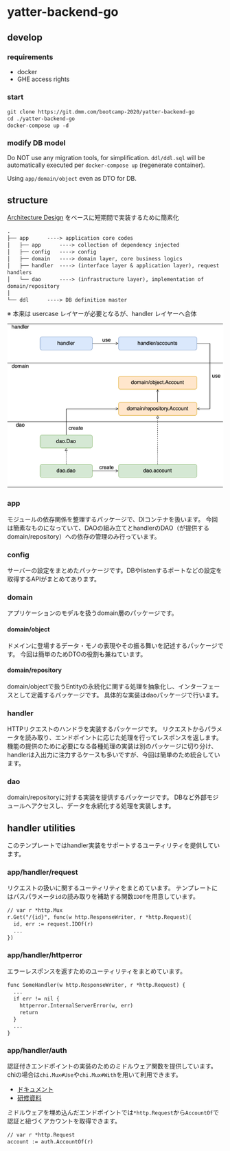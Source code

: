 # yatter-backend-go
<!--
[![CircleCI](https://cci.dmm.com/gh/bootcamp-2020/yatter-backend-go.svg?style=svg)](https://cci.dmm.com/gh/bootcamp-2020/yatter-backend-go)
-->

## develop
### requirements
* docker
* GHE access rights

### start
```
git clone https://git.dmm.com/bootcamp-2020/yatter-backend-go
cd ./yatter-backend-go
docker-compose up -d
```

### modify DB model
Do NOT use any migration tools, for simplification.
`ddl/ddl.sql` will be automatically executed per `docker-compose up` (regenerate container).

Using `app/domain/object` even as DTO for DB.


## structure
[Architecture Design](https://git.dmm.com/cto-tech//wiki/Architecture-design) をベースに短期間で実装するために簡素化

```
.
├── app      ----> application core codes
│   ├── app      ----> collection of dependency injected
│   ├── config   ----> config
│   ├── domain   ----> domain layer, core business logics
│   ├── handler  ----> (interface layer & application layer), request handlers
│   └── dao      ----> (infrastructure layer), implementation of domain/repository
│
└── ddl      ----> DB definition master
```

※ 本来は usercase レイヤーが必要となるが、handler レイヤーへ合体

![モジュールの依存関係](doc/module_dependency.png)

### app
モジュールの依存関係を整理するパッケージで、DIコンテナを扱います。
今回は簡素なものになっていて、DAOの組み立てとhandlerのDAO（が提供するdomain/repository）への依存の管理のみ行っています。

### config
サーバーの設定をまとめたパッケージです。DBやlistenするポートなどの設定を取得するAPIがまとめてあります。

### domain
アプリケーションのモデルを扱うdomain層のパッケージです。

#### domain/object
ドメインに登場するデータ・モノの表現やその振る舞いを記述するパッケージです。
今回は簡単のためDTOの役割も兼ねています。

#### domain/repository
domain/objectで扱うEntityの永続化に関する処理を抽象化し、インターフェースとして定義するパッケージです。
具体的な実装はdaoパッケージで行います。

### handler
HTTPリクエストのハンドラを実装するパッケージです。
リクエストからパラメータを読み取り、エンドポイントに応じた処理を行ってレスポンスを返します。
機能の提供のために必要になる各種処理の実装は別のパッケージに切り分け、handlerは入出力に注力するケースも多いですが、今回は簡単のため統合しています。

### dao
domain/repositoryに対する実装を提供するパッケージです。
DBなど外部モジュールへアクセスし、データを永続化する処理を実装します。

## handler utilities
このテンプレートではhandler実装をサポートするユーティリティを提供しています。

### app/handler/request
リクエストの扱いに関するユーティリティをまとめています。
テンプレートにはパスパラメータ`id`の読み取りを補助する関数`IDOf`を用意しています。
```
// var r *http.Mux
r.Get("/{id}", func(w http.ResponseWriter, r *http.Request){
  id, err := request.IDOf(r)
  ...
})
```

### app/handler/httperror
エラーレスポンスを返すためのユーティリティをまとめています。
```
func SomeHandler(w http.ResponseWriter, r *http.Request) {
  ...
  if err != nil {
    httperror.InternalServerError(w, err)
	return
  }
  ...
}
```

### app/handler/auth
認証付きエンドポイントの実装のためのミドルウェア関数を提供しています。
chiの場合は`chi.Mux#Use`や`chi.Mux#With`を用いて利用できます。
- [ドキュメント](https://pkg.go.dev/github.com/go-chi/chi@v1.5.4)
- [研修資料](https://git.dmm.com/pages/bootcamp-2021/bootcamp-2021-go/yatter/http/#middleware)

ミドルウェアを埋め込んだエンドポイントでは`*http.Request`から`AccountOf`で認証と紐づくアカウントを取得できます。
```
// var r *http.Request
account := auth.AccountOf(r)
```
